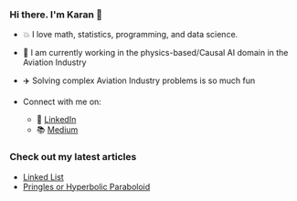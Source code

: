 ### Hi there. I'm Karan 👋

- 💥 I love math, statistics, programming, and data science.
- 🏢 I am currently working in the physics-based/Causal AI domain in the Aviation Industry
- ✈️ Solving complex Aviation Industry problems is so much fun

- Connect with me on:
  - :office: [LinkedIn](https://www.linkedin.com/in/karan-oberoi-87b75318/)
  - :books: [Medium](https://medium.com/@karanoberoi28)

### Check out my latest articles
- [Linked List](https://medium.com/analytics-vidhya/linked-list-for-data-scientists-c0a02a3b1f7b)
- [Pringles or Hyperbolic Paraboloid](https://karanoberoi28.medium.com/pringles-or-a-hyperbolic-paraboloid-1e0a667d9315)
